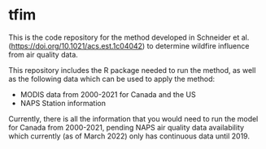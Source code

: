 # tfim

This is the code repository for the method developed in Schneider et al. (https://doi.org/10.1021/acs.est.1c04042) to determine wildfire influence from air quality data. 

This repository includes the R package needed to run the method, as well as the following data which can be used to apply the method: 

- MODIS data from 2000-2021 for Canada and the US
- NAPS Station information 

Currently, there is all the information that you would need to run the model for Canada from 2000-2021, pending NAPS air quality data availability which currently (as of March 2022) only has continuous data until 2019. 
